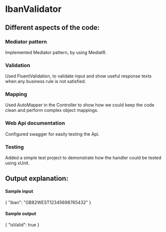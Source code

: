 # IbanValidator

## Different aspects of the code:
###	Mediator pattern
Implemented Mediator pattern, by using MediatR.
###	Validation
Used FluentValidation, to validate input and show useful response texts when any business rule is not satisfied.
###	Mapping
Used AutoMapper in the Controller to show how we could keep the code clean and perform complex object mappings.
###	Web Api documentation
Configured swagger for easily testing the Api.
###	Testing
Added a simple test project to demonstrate how the handler could be tested using xUnit.
 
## Output explanation:
#### Sample input
{
  "iban": "GB82WEST12345698765432"
}

#### Sample output
{
  "isValid": true
}
